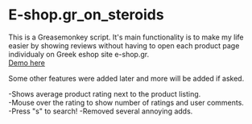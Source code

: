 # E-shop.gr_on_steroids
This is a Greasemonkey script. It's main functionality is to make my life easier by showing reviews without having to open each product page individualy on Greek eshop site e-shop.gr.  
[Demo here](https://raw.githubusercontent.com/JimTortex/E-shop.gr_on_steroids/master/images/demo.jpg)

Some other features were added later and more will be added if asked.

-Shows average product rating next to the product listing.  
-Mouse over the rating to show number of ratings and user comments.  
-Press "s" to search!
-Removed several annoying adds.
